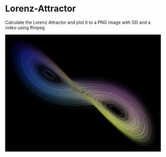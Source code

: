 # Lorenz-Attractor
Calculate the Lorenz Attractor and plot it to a PNG image with GD and a video using ffmpeg


![Lorenz-Attractor](https://github.com/geekgirljoy/Lorenz-Attractor/blob/main/lorenz_dt0.001%2C1%20Million.png)
